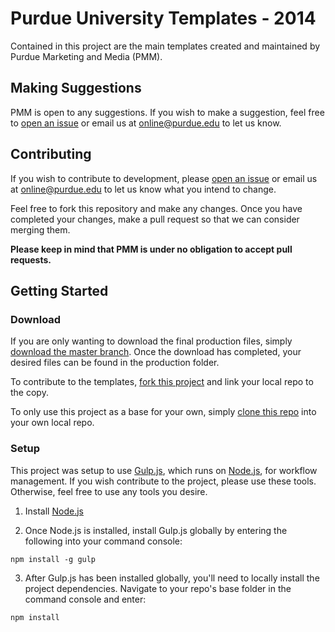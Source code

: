 # Purdue University Templates - 2014
Contained in this project are the main templates created and maintained by Purdue Marketing and Media (PMM).

## Making Suggestions

PMM is open to any suggestions. If you wish to make a suggestion, feel free to [open an issue](https://github.com/PurdueMarketingAndMedia/purdueTemplates-2014/issues/new) or email us at [online@purdue.edu](mailto:online@purdue.edu) to let us know.

## Contributing

If you wish to contribute to development, please [open an issue](https://github.com/PurdueMarketingAndMedia/purdueTemplates-2014/issues/new) or email us at [online@purdue.edu](mailto:online@purdue.edu) to let us know what you intend to change.

Feel free to fork this repository and make any changes. Once you have completed your changes, make a pull request so that we can consider merging them.

**Please keep in mind that PMM is under no obligation to accept pull requests.**

## Getting Started

### Download

If you are only wanting to download the final production files, simply [download the master branch](https://help.github.com/articles/cloning-a-repository/). Once the download has completed, your desired files can be found in the production folder.

To contribute to the templates, [fork this project](https://help.github.com/articles/fork-a-repo/) and link your local repo to the copy.

To only use this project as a base for your own, simply [clone this repo](https://help.github.com/articles/cloning-a-repository/) into your own local repo.

### Setup

This project was setup to use [Gulp.js](http://gulpjs.com/), which runs on [Node.js](https://nodejs.org/en/download/), for workflow management. If you wish contribute to the project, please use these tools. Otherwise, feel free to use any tools you desire.

1. Install [Node.js](https://nodejs.org/en/download/)

2. Once Node.js is installed, install Gulp.js globally by entering the following into your command console:

```npm install -g gulp```

3. After Gulp.js has been installed globally, you'll need to locally install the project dependencies. Navigate to your repo's base folder in the command console and enter:

```npm install```